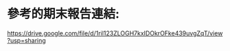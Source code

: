 # 參考的期末報告連結: 

https://drive.google.com/file/d/1ril123ZLOGH7kxIDOkrOFke439uvgZqT/view?usp=sharing


